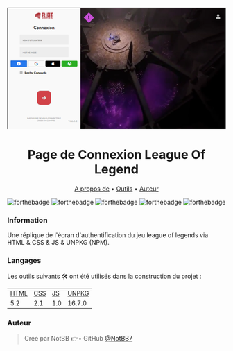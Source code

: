 <p align="center">
    <img alt="Readme" title="Readme GIF" src="./screen.png" />
</p>

<h1 align="center">Page de Connexion League Of Legend</h1>

<p align="center">
    <a href="#Information">A propos de</a> • 
    <a href="#Langages">Outils</a> • 
    <a href="#Auteur">Auteur</a> 
</p>

![forthebadge](https://img.shields.io/badge/HTML5-E34F26?style=for-the-badge&logo=html5&logoColor=white) ![forthebadge](https://img.shields.io/badge/CSS3-1572B6?style=for-the-badge&logo=css3&logoColor=white) ![forthebadge](https://img.shields.io/badge/JavaScript-F7DF1E?style=for-the-badge&logo=javascript&logoColor=black) ![forthebadge](https://img.shields.io/badge/Riot_Games-D32936?style=for-the-badge&logo=riot-games&logoColor=white)
![forthebadge](https://img.shields.io/badge/Visual_Studio-5C2D91?style=for-the-badge&logo=visual%20studio&logoColor=white)

### Information

Une réplique de l'écran d'authentification du jeu league of legends via HTML & CSS & JS & UNPKG (NPM).


### Langages

Les outils suivants 🛠 ont été utilisés dans la construction du projet :

<table>
    <tr>
        <td><a href="https://html.com/">HTML</a></td>
        <td><a href="https://www.w3schools.com/css/">CSS</a></td>
        <td><a href="https://www.javascript.com/">JS</a></td>
        <td><a href="https://unpkg.com/">UNPKG</a></td>
    </tr>
    <tr>
        <td>5.2</td>
        <td>2.1</td>
        <td>1.0</td>
        <td>16.7.0</td>
    </tr>
</table>

### Auteur

> Crée par NotBB 👉• GitHub [@NotBB7](https://github.com/NotBB7)